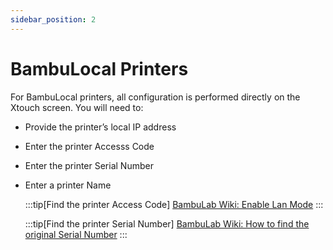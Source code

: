 ```yaml
---
sidebar_position: 2
---
```


# BambuLocal Printers

For BambuLocal printers, all configuration is performed directly on the Xtouch screen. You will need to:

- Provide the printer’s local IP address
- Enter the printer Accesss Code
- Enter the printer Serial Number
- Enter a printer Name

  :::tip[Find the printer Access Code]
  [BambuLab Wiki: Enable Lan Mode](https://wiki.bambulab.com/en/knowledge-sharing/enable-lan-mode)
  :::

  :::tip[Find the printer Serial Number]
  [BambuLab Wiki: How to find the original Serial Number](https://wiki.bambulab.com/en/general/find-sn)
  :::
